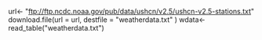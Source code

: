 url<- "ftp://ftp.ncdc.noaa.gov/pub/data/ushcn/v2.5/ushcn-v2.5-stations.txt"
download.file(url = url, destfile = "weatherdata.txt" )
wdata<-read_table("weatherdata.txt")
